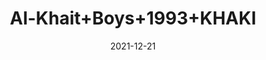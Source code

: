 ---
title: 'Al-Khait+Boys+1993+KHAKI'
date: '2021-12-21' 
metatag: '' 
inventory: '2.0' 
draft: false 
# meta description 
shortDescripton: 'Al-Khait+Boys+1993+KHAKI'
description: 'Boys'
longdescription: ''
featured: False
# product Price
price: '1911.0'
priceBefore: '2730.0'
# Product Short Description
shortDescription: 'Al-Khait+Boys+1993+KHAKI'
productID: 'CC70F201-6762-EC11-995F-005056B3A416'
type: 'products'
category: 'Boys' 
thumnailproduct: 'https://alkhait.eralive.net/images/products/CC70F201-6762-EC11-995F-005056B3A4161.png' 
images:
  - image: 'images/products/CC70F201-6762-EC11-995F-005056B3A4161.png'  
  - image: 'images/products/CC70F201-6762-EC11-995F-005056B3A4162.png'  
  - image: 'images/products/CC70F201-6762-EC11-995F-005056B3A4163.png'  
---